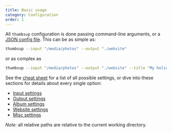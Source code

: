 ```yaml
---
title: Basic usage
category: Configuration
order: 1
---
```


All `thumbsup` configuration is done passing command-line arguments, or a [JSON config file](../misc-settings).
This can be as simple as:

```bash
thumbsup --input "/media/photos" --output "./website"
```

or as complex as

```bash
thumbsup --input "/media/photos" --output "./website" --title "My holidays" --thumb-size 200 --large-size 1500 --original-photos true --original-videos false --albums-from "{YYYY/MM}" --sort-albums-by date --theme cards --theme-style "./custom.less" --google-analytics "UA-999999-9"
```

See the [cheat sheet](../cheat-sheet) for a list of all possible settings, or dive into these sections for details about every single option:
- [Input settings](../input-settings)
- [Output settings](../output-settings)
- [Album settings](../album-settings)
- [Website settings](../website-settings)
- [Misc settings](../misc-settings)

*Note:* all relative paths are relative to the current working directory.
